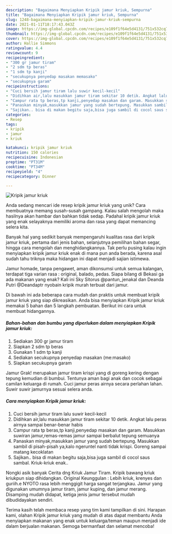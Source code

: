 ```yaml
---
description: "Bagaimana Menyiapkan Kripik jamur kriuk, Sempurna"
title: "Bagaimana Menyiapkan Kripik jamur kriuk, Sempurna"
slug: 1248-bagaimana-menyiapkan-kripik-jamur-kriuk-sempurna
date: 2021-01-11T18:17:43.043Z
image: https://img-global.cpcdn.com/recipes/e109f1f64e5d4131/751x532cq70/kripik-jamur-kriuk-foto-resep-utama.jpg
thumbnail: https://img-global.cpcdn.com/recipes/e109f1f64e5d4131/751x532cq70/kripik-jamur-kriuk-foto-resep-utama.jpg
cover: https://img-global.cpcdn.com/recipes/e109f1f64e5d4131/751x532cq70/kripik-jamur-kriuk-foto-resep-utama.jpg
author: Hallie Simmons
ratingvalue: 4.4
reviewcount: 9
recipeingredient:
- "300 gr jamur tiram"
- "2 sdm tp beras"
- "1 sdm tp kanji"
- "secukupnya penyedap masakan memasako"
- "secukupnya garam"
recipeinstructions:
- "Cuci bersih jamur tiram lalu suwir kecil-kecil"
- "Didihkan air,lalu masukkan jamur tiram sekitar 10 detik. Angkat lalu peras airnya sampai benar-benar habis"
- "Campur rata tp beras,tp kanji,penyedap masakan dan garam. Masukkan suwiran jamur,remas-remas jamur sampai berbalut tepung semuanya"
- "Panaskan minyak,masukkan jamur yang sudah bertepung. Masukkan sambil di pisah-pisah ya,kalo ngeruntel nanti tidak krispi. Goreng sampai matang kecoklatan"
- "Sajikan.. bisa di makan begitu saja,bisa juga sambil di cocol saus sambal. Kriuk-kriuk enak.."
categories:
- Resep
tags:
- kripik
- jamur
- kriuk

katakunci: kripik jamur kriuk 
nutrition: 150 calories
recipecuisine: Indonesian
preptime: "PT31M"
cooktime: "PT34M"
recipeyield: "4"
recipecategory: Dinner

---
```



![Kripik jamur kriuk](https://img-global.cpcdn.com/recipes/e109f1f64e5d4131/751x532cq70/kripik-jamur-kriuk-foto-resep-utama.jpg)

Anda sedang mencari ide resep kripik jamur kriuk yang unik? Cara membuatnya memang susah-susah gampang. Kalau salah mengolah maka hasilnya akan hambar dan bahkan tidak sedap. Padahal kripik jamur kriuk yang enak selayaknya memiliki aroma dan rasa yang dapat memancing selera kita.

Banyak hal yang sedikit banyak mempengaruhi kualitas rasa dari kripik jamur kriuk, pertama dari jenis bahan, selanjutnya pemilihan bahan segar, hingga cara mengolah dan menghidangkannya. Tak perlu pusing kalau ingin menyiapkan kripik jamur kriuk enak di mana pun anda berada, karena asal sudah tahu triknya maka hidangan ini dapat menjadi sajian istimewa.

Jamur homade, tanpa pengawet, aman dikonsumsi untuk semua kalangan, terdapat tiga varian rasa : original, balado, pedas. Siapa bilang di Bekasi ga ada makanan yang enak? Kali ini Sky Sitorus @pantun_jenakal dan Deanda Putri @Deandaptr nyobain kripik murah terbuat dari jamur.


Di bawah ini ada beberapa cara mudah dan praktis untuk membuat kripik jamur kriuk yang siap dikreasikan. Anda bisa menyiapkan Kripik jamur kriuk memakai 5 bahan dan 5 langkah pembuatan. Berikut ini cara untuk membuat hidangannya.

<!--inarticleads1-->

##### Bahan-bahan dan bumbu yang diperlukan dalam menyiapkan Kripik jamur kriuk:

1. Sediakan 300 gr jamur tiram
1. Siapkan 2 sdm tp beras
1. Gunakan 1 sdm tp kanji
1. Sediakan secukupnya penyedap masakan (me:masako)
1. Siapkan secukupnya garam


Jamur Grak! merupakan jamur tiram krispi yang di goreng kering dengan tepung kemudian di bumbui. Tentunya aman bagi anak dan cocok sebagai camilan keluarga di rumah. Cuci jamur peras airnya secara perlahan lahan. Suwir suwir jamurnya sesuai selera anda. 

<!--inarticleads2-->

##### Cara menyiapkan Kripik jamur kriuk:

1. Cuci bersih jamur tiram lalu suwir kecil-kecil
1. Didihkan air,lalu masukkan jamur tiram sekitar 10 detik. Angkat lalu peras airnya sampai benar-benar habis
1. Campur rata tp beras,tp kanji,penyedap masakan dan garam. Masukkan suwiran jamur,remas-remas jamur sampai berbalut tepung semuanya
1. Panaskan minyak,masukkan jamur yang sudah bertepung. Masukkan sambil di pisah-pisah ya,kalo ngeruntel nanti tidak krispi. Goreng sampai matang kecoklatan
1. Sajikan.. bisa di makan begitu saja,bisa juga sambil di cocol saus sambal. Kriuk-kriuk enak..


Nongki asik banyak Cerita dng Kriuk Jamur Tiram. Kripik bawang kriuk kriukpun siap dihidangkan. Original Keunggulan : Lebih kriuk, krenyes dan guriih.e NYOTO rasa lebih menggigit harga sangat terjangkau. Jamur yang digunakan umumnya jamur tiram, jamur kuping, dan jamur merang. Disamping mudah didapat, ketiga jenis jamur tersebut mudah dibudidayakan sendiri. 

Terima kasih telah membaca resep yang tim kami tampilkan di sini. Harapan kami, olahan Kripik jamur kriuk yang mudah di atas dapat membantu Anda menyiapkan makanan yang enak untuk keluarga/teman maupun menjadi ide dalam berjualan makanan. Semoga bermanfaat dan selamat mencoba!
